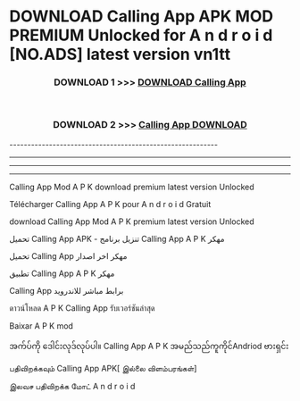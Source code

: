 # DOWNLOAD Calling App  APK MOD PREMIUM Unlocked for A n d r o i d [NO.ADS] latest version vn1tt 



<div align="center">

<h3>DOWNLOAD 1 >>> <a href="https://getmod2.web.app/?judul=Calling App ">DOWNLOAD Calling App </a></h3><br>

<h3>DOWNLOAD 2 >>> <a href="https://getmod2.web.app/?judul=Calling App ">Calling App  DOWNLOAD </a></h3>

</div>
----------------------------------------------------------

----------------------------------------------------------

----------------------------------------------------------

----------------------------------------------------------

Calling App  Mod A P K download premium latest version Unlocked

Télécharger Calling App  A P K pour A n d r o i d Gratuit

download Calling App  Mod A P K premium latest version Unlocked

تحميل Calling App  APK - تنزيل برنامج Calling App  A P K مهكر

تحميل Calling App  مهكر اخر اصدار

تطبيق Calling App  A P K مهكر

Calling App  برابط مباشر للاندرويد

ดาวน์โหลด A P K Calling App  รับเวอร์ชันล่าสุด

Baixar A P K mod

အက်ပ်ကို ဒေါင်းလုဒ်လုပ်ပါ။ Calling App  A P K အမည်သည်ကူကိုင်Andriod ဗားရှင်း

பதிவிறக்கவும் Calling App  APK[ இல்லை விளம்பரங்கள்] 
 
இலவச பதிவிறக்க மோட் A n d r o i d



